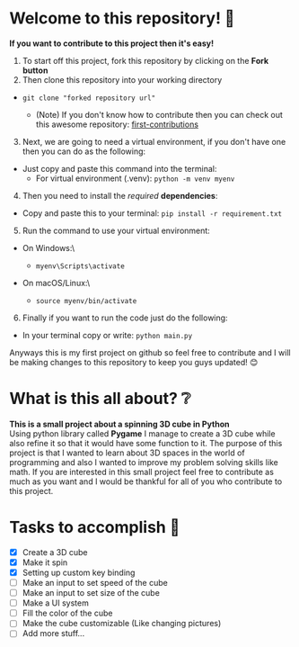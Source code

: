 # Welcome to this repository! 👋
**If you want to contribute to this project then it's easy!**
1. To start off this project, fork this repository by clicking on the **Fork button**
2. Then clone this repository into your working directory
  - `git clone "forked repository url"`

    - (Note) If you don't know how to contribute then you can check out this awesome repository: [first-contributions](https://github.com/firstcontributions/first-contributions)
3. Next, we are going to need a virtual environment, if you don't have one then you can do as the following:
  - Just copy and paste this command into the terminal:
    - For virtual environment (.venv): `python -m venv myenv`
4. Then you need to install the *required* **dependencies**:
  - Copy and paste this to your terminal: `pip install -r requirement.txt`
5. Run the command to use your virtual environment:
  - On Windows:\
      - `myenv\Scripts\activate`
    
  - On macOS/Linux:\
      - `source myenv/bin/activate`
6. Finally if you want to run the code just do the following:
  - In your terminal copy or write: `python main.py`

Anyways this is my first project on github so feel free to contribute and I will be making changes to this repository to keep you guys updated! 😊

# What is this all about? ❔
**This is a small project about a spinning 3D cube in Python**\
Using python library called **Pygame** I manage to create a 3D cube while also refine it so that it would have some function to it.
The purpose of this project is that I wanted to learn about 3D spaces in the world of programming and also I wanted to improve my problem solving skills like math.
If you are interested in this small project feel free to contribute as much as you want and I would be thankful for all of you who contribute to this project.

# Tasks to accomplish 📝
- [x] Create a 3D cube
- [x] Make it spin
- [x] Setting up custom key binding
- [ ] Make an input to set speed of the cube
- [ ] Make an input to set size of the cube
- [ ] Make a UI system
- [ ] Fill the color of the cube
- [ ] Make the cube customizable (Like changing pictures)
- [ ] Add more stuff...
